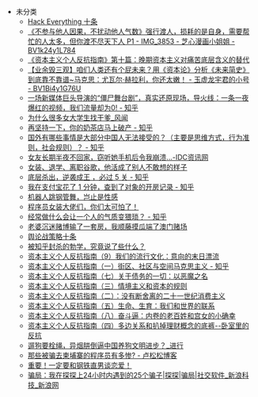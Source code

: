 +   未分类
    +   [Hack Everything 十条](docs/Hack-Everything-%E5%8D%81%E6%9D%A1.md)
    +   [《不参与他人因果，不扰动他人气数》强行渡人，损耗的是自身，需要帮忙的人太多，但你渡不尽天下人 P1 - IMG_3853 - 芝心漫画小姐姐 - BV1k24y1L784](docs/%E3%80%8A%E4%B8%8D%E5%8F%82%E4%B8%8E%E4%BB%96%E4%BA%BA%E5%9B%A0%E6%9E%9C%EF%BC%8C%E4%B8%8D%E6%89%B0%E5%8A%A8%E4%BB%96%E4%BA%BA%E6%B0%94%E6%95%B0%E3%80%8B%E5%BC%BA%E8%A1%8C%E6%B8%A1%E4%BA%BA%EF%BC%8C%E6%8D%9F%E8%80%97%E7%9A%84%E6%98%AF%E8%87%AA%E8%BA%AB%EF%BC%8C%E9%9C%80%E8%A6%81%E5%B8%AE%E5%BF%99%E7%9A%84%E4%BA%BA%E5%A4%AA%E5%A4%9A%EF%BC%8C%E4%BD%86%E4%BD%A0%E6%B8%A1%E4%B8%8D%E5%B0%BD%E5%A4%A9%E4%B8%8B%E4%BA%BA-P1---IMG_3853---%E8%8A%9D%E5%BF%83%E6%BC%AB%E7%94%BB%E5%B0%8F%E5%A7%90%E5%A7%90---BV1k24y1L784.md)
    +   [《资本主义个人反抗指南》第十篇：晚期资本主义对痛苦底层含义的替代](docs/%E3%80%8A%E8%B5%84%E6%9C%AC%E4%B8%BB%E4%B9%89%E4%B8%AA%E4%BA%BA%E5%8F%8D%E6%8A%97%E6%8C%87%E5%8D%97%E3%80%8B%E7%AC%AC%E5%8D%81%E7%AF%87%EF%BC%9A%E6%99%9A%E6%9C%9F%E8%B5%84%E6%9C%AC%E4%B8%BB%E4%B9%89%E5%AF%B9%E7%97%9B%E8%8B%A6%E5%BA%95%E5%B1%82%E5%90%AB%E4%B9%89%E7%9A%84%E6%9B%BF%E4%BB%A3.md)
    +   [【业余毁三观】咱们人类还有个屁未来？用《资本论》分析《未来简史》到底靠不靠谱~马克思：尤瓦尔·赫拉利，你还太嫩！ - 玉虚龙宇君的小号 - BV1Bi4y1G76U](docs/%E3%80%90%E4%B8%9A%E4%BD%99%E6%AF%81%E4%B8%89%E8%A7%82%E3%80%91%E5%92%B1%E4%BB%AC%E4%BA%BA%E7%B1%BB%E8%BF%98%E6%9C%89%E4%B8%AA%E5%B1%81%E6%9C%AA%E6%9D%A5%EF%BC%9F%E7%94%A8%E3%80%8A%E8%B5%84%E6%9C%AC%E8%AE%BA%E3%80%8B%E5%88%86%E6%9E%90%E3%80%8A%E6%9C%AA%E6%9D%A5%E7%AE%80%E5%8F%B2%E3%80%8B%E5%88%B0%E5%BA%95%E9%9D%A0%E4%B8%8D%E9%9D%A0%E8%B0%B1~%E9%A9%AC%E5%85%8B%E6%80%9D%EF%BC%9A%E5%B0%A4%E7%93%A6%E5%B0%94%C2%B7%E8%B5%AB%E6%8B%89%E5%88%A9%EF%BC%8C%E4%BD%A0%E8%BF%98%E5%A4%AA%E5%AB%A9%EF%BC%81---%E7%8E%89%E8%99%9A%E9%BE%99%E5%AE%87%E5%90%9B%E7%9A%84%E5%B0%8F%E5%8F%B7---BV1Bi4y1G76U.md)
    +   [一场新媒体巨头导演的“僵尸舞台剧”，真实还原现场，导火线：一条一夜爆红的视频，我们流量却为0! - 知乎](docs/%E4%B8%80%E5%9C%BA%E6%96%B0%E5%AA%92%E4%BD%93%E5%B7%A8%E5%A4%B4%E5%AF%BC%E6%BC%94%E7%9A%84%E2%80%9C%E5%83%B5%E5%B0%B8%E8%88%9E%E5%8F%B0%E5%89%A7%E2%80%9D%EF%BC%8C%E7%9C%9F%E5%AE%9E%E8%BF%98%E5%8E%9F%E7%8E%B0%E5%9C%BA%EF%BC%8C%E5%AF%BC%E7%81%AB%E7%BA%BF%EF%BC%9A%E4%B8%80%E6%9D%A1%E4%B8%80%E5%A4%9C%E7%88%86%E7%BA%A2%E7%9A%84%E8%A7%86%E9%A2%91%EF%BC%8C%E6%88%91%E4%BB%AC%E6%B5%81%E9%87%8F%E5%8D%B4%E4%B8%BA0%21---%E7%9F%A5%E4%B9%8E.md)
    +   [为什么很多女大学生找干爹_风闻](docs/%E4%B8%BA%E4%BB%80%E4%B9%88%E5%BE%88%E5%A4%9A%E5%A5%B3%E5%A4%A7%E5%AD%A6%E7%94%9F%E6%89%BE%E5%B9%B2%E7%88%B9_%E9%A3%8E%E9%97%BB.md)
    +   [再坚持一下，你的奶茶店马上破产 - 知乎](docs/%E5%86%8D%E5%9D%9A%E6%8C%81%E4%B8%80%E4%B8%8B%EF%BC%8C%E4%BD%A0%E7%9A%84%E5%A5%B6%E8%8C%B6%E5%BA%97%E9%A9%AC%E4%B8%8A%E7%A0%B4%E4%BA%A7---%E7%9F%A5%E4%B9%8E.md)
    +   [国外有哪些事情是大部分中国人无法接受的？（主要是思维方式，行为准则，社会规则）？ - 知乎](docs/%E5%9B%BD%E5%A4%96%E6%9C%89%E5%93%AA%E4%BA%9B%E4%BA%8B%E6%83%85%E6%98%AF%E5%A4%A7%E9%83%A8%E5%88%86%E4%B8%AD%E5%9B%BD%E4%BA%BA%E6%97%A0%E6%B3%95%E6%8E%A5%E5%8F%97%E7%9A%84%EF%BC%9F%EF%BC%88%E4%B8%BB%E8%A6%81%E6%98%AF%E6%80%9D%E7%BB%B4%E6%96%B9%E5%BC%8F%EF%BC%8C%E8%A1%8C%E4%B8%BA%E5%87%86%E5%88%99%EF%BC%8C%E7%A4%BE%E4%BC%9A%E8%A7%84%E5%88%99%EF%BC%89%EF%BC%9F---%E7%9F%A5%E4%B9%8E.md)
    +   [女友长期半夜不回家，窃听她手机后令我崩溃...-IDC资讯网](docs/%E5%A5%B3%E5%8F%8B%E9%95%BF%E6%9C%9F%E5%8D%8A%E5%A4%9C%E4%B8%8D%E5%9B%9E%E5%AE%B6%EF%BC%8C%E7%AA%83%E5%90%AC%E5%A5%B9%E6%89%8B%E6%9C%BA%E5%90%8E%E4%BB%A4%E6%88%91%E5%B4%A9%E6%BA%83...-IDC%E8%B5%84%E8%AE%AF%E7%BD%91.md)
    +   [女装、退学、离职谷歌，他活成了别人不敢想的样子](docs/%E5%A5%B3%E8%A3%85%E3%80%81%E9%80%80%E5%AD%A6%E3%80%81%E7%A6%BB%E8%81%8C%E8%B0%B7%E6%AD%8C%EF%BC%8C%E4%BB%96%E6%B4%BB%E6%88%90%E4%BA%86%E5%88%AB%E4%BA%BA%E4%B8%8D%E6%95%A2%E6%83%B3%E7%9A%84%E6%A0%B7%E5%AD%90.md)
    +   [底层杀出，逆袭成王 ，必过 5 关 - 知乎](docs/%E5%BA%95%E5%B1%82%E6%9D%80%E5%87%BA%EF%BC%8C%E9%80%86%E8%A2%AD%E6%88%90%E7%8E%8B-%EF%BC%8C%E5%BF%85%E8%BF%87-5-%E5%85%B3---%E7%9F%A5%E4%B9%8E.md)
    +   [我在支付宝花了 1 分钟，查到了对象的开房记录 - 知乎](docs/%E6%88%91%E5%9C%A8%E6%94%AF%E4%BB%98%E5%AE%9D%E8%8A%B1%E4%BA%86-1-%E5%88%86%E9%92%9F%EF%BC%8C%E6%9F%A5%E5%88%B0%E4%BA%86%E5%AF%B9%E8%B1%A1%E7%9A%84%E5%BC%80%E6%88%BF%E8%AE%B0%E5%BD%95---%E7%9F%A5%E4%B9%8E.md)
    +   [机器人跳钢管舞，岂止是性感](docs/%E6%9C%BA%E5%99%A8%E4%BA%BA%E8%B7%B3%E9%92%A2%E7%AE%A1%E8%88%9E%EF%BC%8C%E5%B2%82%E6%AD%A2%E6%98%AF%E6%80%A7%E6%84%9F.md)
    +   [程序员女装大佬们，你们太可怕了！](docs/%E7%A8%8B%E5%BA%8F%E5%91%98%E5%A5%B3%E8%A3%85%E5%A4%A7%E4%BD%AC%E4%BB%AC%EF%BC%8C%E4%BD%A0%E4%BB%AC%E5%A4%AA%E5%8F%AF%E6%80%95%E4%BA%86%EF%BC%81.md)
    +   [经常做什么会让一个人的气质变猥琐？ - 知乎](docs/%E7%BB%8F%E5%B8%B8%E5%81%9A%E4%BB%80%E4%B9%88%E4%BC%9A%E8%AE%A9%E4%B8%80%E4%B8%AA%E4%BA%BA%E7%9A%84%E6%B0%94%E8%B4%A8%E5%8F%98%E7%8C%A5%E7%90%90%EF%BC%9F---%E7%9F%A5%E4%B9%8E.md)
    +   [老婆沉迷赌博输了一套房，我顺藤摸瓜端了澳门赌场](docs/%E8%80%81%E5%A9%86%E6%B2%89%E8%BF%B7%E8%B5%8C%E5%8D%9A%E8%BE%93%E4%BA%86%E4%B8%80%E5%A5%97%E6%88%BF%EF%BC%8C%E6%88%91%E9%A1%BA%E8%97%A4%E6%91%B8%E7%93%9C%E7%AB%AF%E4%BA%86%E6%BE%B3%E9%97%A8%E8%B5%8C%E5%9C%BA.md)
    +   [舆论战策略十条](docs/%E8%88%86%E8%AE%BA%E6%88%98%E7%AD%96%E7%95%A5%E5%8D%81%E6%9D%A1.md)
    +   [被知乎封杀的勃学，究竟说了些什么？](docs/%E8%A2%AB%E7%9F%A5%E4%B9%8E%E5%B0%81%E6%9D%80%E7%9A%84%E5%8B%83%E5%AD%A6%EF%BC%8C%E7%A9%B6%E7%AB%9F%E8%AF%B4%E4%BA%86%E4%BA%9B%E4%BB%80%E4%B9%88%EF%BC%9F.md)
    +   [资本主义个人反抗指南（9）我们的流行文化：意向的末日漂流](docs/%E8%B5%84%E6%9C%AC%E4%B8%BB%E4%B9%89%E4%B8%AA%E4%BA%BA%E5%8F%8D%E6%8A%97%E6%8C%87%E5%8D%97%EF%BC%889%EF%BC%89%E6%88%91%E4%BB%AC%E7%9A%84%E6%B5%81%E8%A1%8C%E6%96%87%E5%8C%96%EF%BC%9A%E6%84%8F%E5%90%91%E7%9A%84%E6%9C%AB%E6%97%A5%E6%BC%82%E6%B5%81.md)
    +   [资本主义个人反抗指南（一）街区、社区与空间马克思主义 - 知乎](docs/%E8%B5%84%E6%9C%AC%E4%B8%BB%E4%B9%89%E4%B8%AA%E4%BA%BA%E5%8F%8D%E6%8A%97%E6%8C%87%E5%8D%97%EF%BC%88%E4%B8%80%EF%BC%89%E8%A1%97%E5%8C%BA%E3%80%81%E7%A4%BE%E5%8C%BA%E4%B8%8E%E7%A9%BA%E9%97%B4%E9%A9%AC%E5%85%8B%E6%80%9D%E4%B8%BB%E4%B9%89---%E7%9F%A5%E4%B9%8E.md)
    +   [资本主义个人反抗指南（七）关于债务的一切：以恶魔之名](docs/%E8%B5%84%E6%9C%AC%E4%B8%BB%E4%B9%89%E4%B8%AA%E4%BA%BA%E5%8F%8D%E6%8A%97%E6%8C%87%E5%8D%97%EF%BC%88%E4%B8%83%EF%BC%89%E5%85%B3%E4%BA%8E%E5%80%BA%E5%8A%A1%E7%9A%84%E4%B8%80%E5%88%87%EF%BC%9A%E4%BB%A5%E6%81%B6%E9%AD%94%E4%B9%8B%E5%90%8D.md)
    +   [资本主义个人反抗指南（三）情境主义和资本的规则](docs/%E8%B5%84%E6%9C%AC%E4%B8%BB%E4%B9%89%E4%B8%AA%E4%BA%BA%E5%8F%8D%E6%8A%97%E6%8C%87%E5%8D%97%EF%BC%88%E4%B8%89%EF%BC%89%E6%83%85%E5%A2%83%E4%B8%BB%E4%B9%89%E5%92%8C%E8%B5%84%E6%9C%AC%E7%9A%84%E8%A7%84%E5%88%99.md)
    +   [资本主义个人反抗指南（二）：没有断舍离的二十一世纪消费主义](docs/%E8%B5%84%E6%9C%AC%E4%B8%BB%E4%B9%89%E4%B8%AA%E4%BA%BA%E5%8F%8D%E6%8A%97%E6%8C%87%E5%8D%97%EF%BC%88%E4%BA%8C%EF%BC%89%EF%BC%9A%E6%B2%A1%E6%9C%89%E6%96%AD%E8%88%8D%E7%A6%BB%E7%9A%84%E4%BA%8C%E5%8D%81%E4%B8%80%E4%B8%96%E7%BA%AA%E6%B6%88%E8%B4%B9%E4%B8%BB%E4%B9%89.md)
    +   [资本主义个人反抗指南（五）生命、生育：我们和世界的联系](docs/%E8%B5%84%E6%9C%AC%E4%B8%BB%E4%B9%89%E4%B8%AA%E4%BA%BA%E5%8F%8D%E6%8A%97%E6%8C%87%E5%8D%97%EF%BC%88%E4%BA%94%EF%BC%89%E7%94%9F%E5%91%BD%E3%80%81%E7%94%9F%E8%82%B2%EF%BC%9A%E6%88%91%E4%BB%AC%E5%92%8C%E4%B8%96%E7%95%8C%E7%9A%84%E8%81%94%E7%B3%BB.md)
    +   [资本主义个人反抗指南（八）奋斗逼：内卷的老百姓和宫女的小确幸](docs/%E8%B5%84%E6%9C%AC%E4%B8%BB%E4%B9%89%E4%B8%AA%E4%BA%BA%E5%8F%8D%E6%8A%97%E6%8C%87%E5%8D%97%EF%BC%88%E5%85%AB%EF%BC%89%E5%A5%8B%E6%96%97%E9%80%BC%EF%BC%9A%E5%86%85%E5%8D%B7%E7%9A%84%E8%80%81%E7%99%BE%E5%A7%93%E5%92%8C%E5%AE%AB%E5%A5%B3%E7%9A%84%E5%B0%8F%E7%A1%AE%E5%B9%B8.md)
    +   [资本主义个人反抗指南（四）多边关系和扒掉理财概念的底裤--卧室里的反抗](docs/%E8%B5%84%E6%9C%AC%E4%B8%BB%E4%B9%89%E4%B8%AA%E4%BA%BA%E5%8F%8D%E6%8A%97%E6%8C%87%E5%8D%97%EF%BC%88%E5%9B%9B%EF%BC%89%E5%A4%9A%E8%BE%B9%E5%85%B3%E7%B3%BB%E5%92%8C%E6%89%92%E6%8E%89%E7%90%86%E8%B4%A2%E6%A6%82%E5%BF%B5%E7%9A%84%E5%BA%95%E8%A3%A4--%E5%8D%A7%E5%AE%A4%E9%87%8C%E7%9A%84%E5%8F%8D%E6%8A%97.md)
    +   [遛狗要栓绳，异烟肼倒逼中国养狗文明进步？_进行](docs/%E9%81%9B%E7%8B%97%E8%A6%81%E6%A0%93%E7%BB%B3%EF%BC%8C%E5%BC%82%E7%83%9F%E8%82%BC%E5%80%92%E9%80%BC%E4%B8%AD%E5%9B%BD%E5%85%BB%E7%8B%97%E6%96%87%E6%98%8E%E8%BF%9B%E6%AD%A5%EF%BC%9F_%E8%BF%9B%E8%A1%8C.md)
    +   [那些被骗去柬埔寨的程序员有多惨? - 卢松松博客](docs/%E9%82%A3%E4%BA%9B%E8%A2%AB%E9%AA%97%E5%8E%BB%E6%9F%AC%E5%9F%94%E5%AF%A8%E7%9A%84%E7%A8%8B%E5%BA%8F%E5%91%98%E6%9C%89%E5%A4%9A%E6%83%A8%EF%BC%9F---%E5%8D%A2%E6%9D%BE%E6%9D%BE%E5%8D%9A%E5%AE%A2.md)
    +   [重要！一定要和钢铁直男谈恋爱！](docs/%E9%87%8D%E8%A6%81%EF%BC%81%E4%B8%80%E5%AE%9A%E8%A6%81%E5%92%8C%E9%92%A2%E9%93%81%E7%9B%B4%E7%94%B7%E8%B0%88%E6%81%8B%E7%88%B1%EF%BC%81.md)
    +   [骗局：我在探探上24小时内遇到的25个骗子|探探|骗局|社交软件_新浪科技_新浪网](docs/%E9%AA%97%E5%B1%80%EF%BC%9A%E6%88%91%E5%9C%A8%E6%8E%A2%E6%8E%A2%E4%B8%8A24%E5%B0%8F%E6%97%B6%E5%86%85%E9%81%87%E5%88%B0%E7%9A%8425%E4%B8%AA%E9%AA%97%E5%AD%90%EF%BD%9C%E6%8E%A2%E6%8E%A2%EF%BD%9C%E9%AA%97%E5%B1%80%EF%BD%9C%E7%A4%BE%E4%BA%A4%E8%BD%AF%E4%BB%B6_%E6%96%B0%E6%B5%AA%E7%A7%91%E6%8A%80_%E6%96%B0%E6%B5%AA%E7%BD%91.md)

